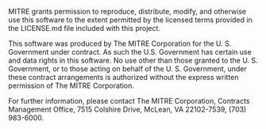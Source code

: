 MITRE grants permission to reproduce, distribute, modify, and otherwise use this
software to the extent permitted by the licensed terms provided in the LICENSE.md
file included with this project.

This software was produced by The MITRE Corporation for the U. S. Government under
contract. As such the U.S. Government has certain use and data rights in this software.
No use other than those granted to the U. S. Government, or to those acting on behalf
of the U. S. Government, under these contract arrangements is authorized without the
express written permission of The MITRE Corporation.

For further information, please contact The MITRE Corporation, Contracts Management
Office, 7515 Colshire Drive, McLean, VA 22102-7539, (703) 983-6000.
